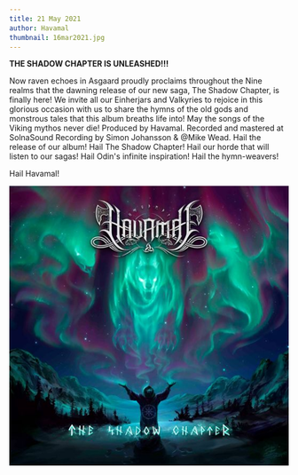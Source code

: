 ```yaml
---
title: 21 May 2021
author: Havamal
thumbnail: 16mar2021.jpg
---
```


**THE SHADOW CHAPTER IS UNLEASHED!!!**

Now raven echoes in Asgaard proudly proclaims throughout the Nine realms that the dawning release of our new saga, The Shadow Chapter, is finally here!
We invite all our Einherjars and Valkyries to rejoice in this glorious occasion with us to share the hymns of the old gods and monstrous tales that this album breaths life into! May the songs of the Viking mythos never die!
Produced by Havamal.
Recorded and mastered at SolnaSound Recording by Simon Johansson & @Mike Wead.
Hail the release of our album! Hail The Shadow Chapter! Hail our horde that will listen to our sagas! Hail Odin's infinite inspiration! Hail the hymn-weavers!

Hail Havamal!

![16mar2021.jpg](./16mar2021.jpg)
